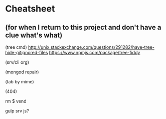 # Cheatsheet

## (for when I return to this project and don't have a clue what's what)

(tree cmd)
http://unix.stackexchange.com/questions/291282/have-tree-hide-gitignored-files
https://www.npmjs.com/package/tree-fiddy

(srv/cli org)

(mongod repair)

(tab by mime)

(404)

rm $ vend

gulp srv js?
